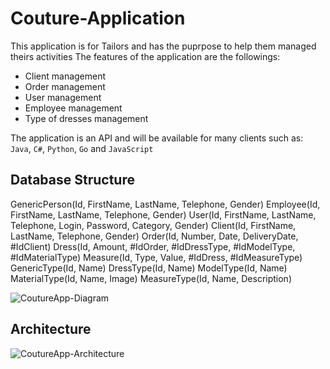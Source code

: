 # Couture-Application

This application is for Tailors and has the puprpose to help them managed theirs activities
The features of the application are the followings:

- Client management
- Order management
- User management
- Employee management
- Type of dresses management

The application is an API and will be available for many clients such as: `Java`, `C#`, `Python`, `Go` and `JavaScript`

## Database Structure
GenericPerson(Id, FirstName, LastName, Telephone, Gender)
Employee(Id, FirstName, LastName, Telephone, Gender)
User(Id, FirstName, LastName, Telephone, Login, Password, Category, Gender)
Client(Id, FirstName, LastName, Telephone, Gender)
Order(Id, Number, Date, DeliveryDate, #IdClient)
Dress(Id, Amount, #IdOrder, #IdDressType, #IdModelType, #IdMaterialType)
Measure(Id, Type, Value, #IdDress, #IdMeasureType)
GenericType(Id, Name)
DressType(Id, Name)
ModelType(Id, Name)
MaterialType(Id, Name, Image)
MeasureType(Id, Name, Description)

![CoutureApp-Diagram](https://github.com/HattoriHenzo/couture-application/assets/5141285/ea5f8ad9-f0b9-4af8-a1c7-26bdb2fc454b)


## Architecture
![CoutureApp-Architecture](https://github.com/HattoriHenzo/couture-application/assets/5141285/9442418a-91f5-4673-995f-3f3ddcff1eb5)


